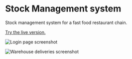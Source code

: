 # Stock Management system

Stock management system for a fast food restaurant chain.

[Try the live version.](http://tomrawlings.online/Cluk/html/index)

![Login page screenshot](http://tomrawlings.online/images/cluk1.png)

![Warehouse deliveries screenshot](http://tomrawlings.online/images/cluk2.png)
